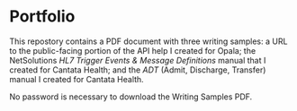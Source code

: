 # Portfolio
This repostory contains a PDF document with three writing samples: a URL to the public-facing portion of the API help I created for Opala; the NetSolutions *HL7 Trigger Events & Message Definitions* manual that I created for Cantata Health; and the *ADT* (Admit, Discharge, Transfer) manual I created for Cantata Health.

No password is necessary to download the Writing Samples PDF.
